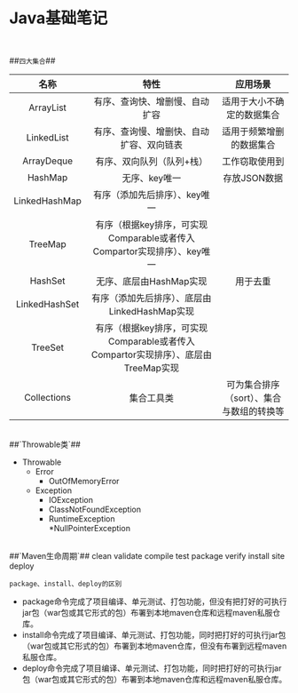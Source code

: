 # Java基础笔记  

<br/>

##`四大集合`##

| 名称   |              特性                  |            应用场景        |         
|:----------:|               :----:               |             :----:        |        
|ArrayList   |   有序、查询快、增删慢、自动扩容   |  适用于大小不确定的数据集合|  
|LinkedList  | 有序、查询慢、增删快、自动扩容、双向链表 |  适用于频繁增删的数据集合  |  
|ArrayDeque  |   有序、双向队列（队列+栈）   |  工作窃取使用到  |  
|HashMap  |   无序、key唯一   |  存放JSON数据  |  
|LinkedHashMap  |   有序（添加先后排序）、key唯一   |    |  
|TreeMap  |   有序（根据key排序，可实现Comparable或者传入Compartor实现排序）、key唯一   |    |    
|HashSet  |   无序、底层由HashMap实现   |   用于去重 |  
|LinkedHashSet  |   有序（添加先后排序）、底层由LinkedHashMap实现   |    |  
|TreeSet  |   有序（根据key排序，可实现Comparable或者传入Compartor实现排序）、底层由TreeMap实现   |    |  
|Collections  |   集合工具类   | 可为集合排序（sort）、集合与数组的转换等   |     



<br>
##`Throwable类`##  


* Throwable
	* Error
		* OutOfMemoryError
	* Exception 
		* IOException
		* ClassNotFoundException 
		* RuntimeException   
			*NullPointerException 


<br>
##`Maven生命周期`##
clean  
validate  
compile  
test  
package  
verify  
install  
site  
deploy  

`package、install、deploy的区别`
* package命令完成了项目编译、单元测试、打包功能，但没有把打好的可执行jar包（war包或其它形式的包）布署到本地maven仓库和远程maven私服仓库。
* install命令完成了项目编译、单元测试、打包功能，同时把打好的可执行jar包（war包或其它形式的包）布署到本地maven仓库，但没有布署到远程maven私服仓库。
* deploy命令完成了项目编译、单元测试、打包功能，同时把打好的可执行jar包（war包或其它形式的包）布署到本地maven仓库和远程maven私服仓库。
